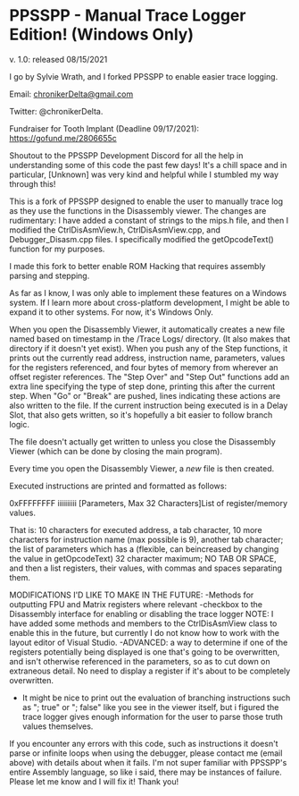 PPSSPP - Manual Trace Logger Edition! (Windows Only)
===============================================================================
v. 1.0: released 08/15/2021

I go by Sylvie Wrath, and I forked PPSSPP to enable easier trace logging.

Email: chronikerDelta@gmail.com

Twitter: @chronikerDelta.

Fundraiser for Tooth Implant (Deadline 09/17/2021): https://gofund.me/2806655c

Shoutout to the PPSSPP Development Discord for all the help in understanding 
some of this code the past few days! It's a chill space and in particular, 
[Unknown] was very kind and helpful while I stumbled my way through this!

This is a fork of PPSSPP designed to enable the user to manually trace log as
they use the functions in the Disassembly viewer. The changes are rudimentary:
I have added a constant of strings to the mips.h file, and then I modified the
CtrlDisAsmView.h, CtrlDisAsmView.cpp, and Debugger_Disasm.cpp files. I
specifically modified the getOpcodeText() function for my purposes.

I made this fork to better enable ROM Hacking that requires assembly parsing and
stepping.

As far as I know, I was only able to implement these features on a Windows 
system. If I learn more about cross-platform development, I might be able to 
expand it to other systems. For now, it's Windows Only.

When you open the Disassembly Viewer, it automatically creates a new file named
based on timestamp in the /Trace Logs/ directory. (It also makes that
directory if it doesn't yet exist). When you push any of the Step functions,
it prints out the currently read address, instruction name, parameters, values
for the registers referenced, and four bytes of memory from wherever an offset
register references. The "Step Over" and "Step Out" functions add an extra
line specifying the type of step done, printing this after the current step.
When "Go" or "Break" are pushed, lines indicating these actions are also
written to the file. If the current instruction being executed is in a Delay
Slot, that also gets written, so it's hopefully a bit easier to follow branch
logic. 

The file doesn't actually get written to unless you close the Disassembly
Viewer (which can be done by closing the main program). 

Every time you open the Disassembly Viewer, a *new* file is then created. 

Executed instructions are printed and formatted as follows:

0xFFFFFFFF	iiiiiiiiii	[Parameters, Max 32 Characters]List of register/memory values.

That is: 10 characters for executed address, a tab character, 10 more characters for
instruction name (max possible is 9), another tab character; the list of parameters
which has a (flexible, can beincreased by changing the value in getOpcodeText) 32
character maximum; NO TAB OR SPACE, and then a list registers, their values, with 
commas and spaces separating them.


MODIFICATIONS I'D LIKE TO MAKE IN THE FUTURE:
-Methods for outputting FPU and Matrix registers where relevant
-checkbox to the Disassembly interface for enabling or disabling the trace logger
	NOTE: I have added some methods and members to the CtrlDisAsmView class to 
	enable this in the future, but currently I do not know how to work with the 
	layout editor of Visual Studio. 
-ADVANCED: a way to determine if one of the registers potentially being displayed
	is one that's going to be overwritten, and isn't otherwise referenced in the
	parameters, so as to cut down on extraneous detail. No need to display a 
	register if it's about to be completely overwritten.
* It might be nice to print out the evaluation of branching instructions such as 
	"; true" or "; false" like you see in the viewer itself, but i figured the 
	trace logger gives enough information for the user to parse those truth 
	values themselves.

If you encounter any errors with this code, such as instructions it doesn't parse
or infinite loops when using the debugger, please contact me (email above) with
details about when it fails. I'm not super familiar with PPSSPP's entire
Assembly language, so like i said, there may be instances of failure. Please
let me know and I will fix it! 
Thank you!
